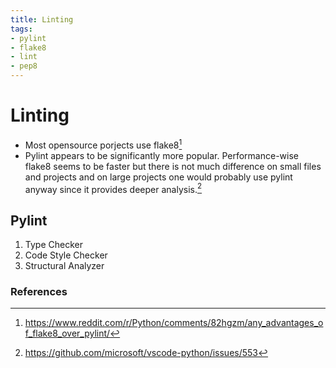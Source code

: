```yaml
---
title: Linting
tags:
- pylint
- flake8
- lint
- pep8
---
```


# Linting

<TagLinks />

* Most opensource porjects use flake8[^2]
* Pylint appears to be significantly more popular. Performance-wise flake8 seems to be faster but there is not much difference on small files and projects and on large projects one would probably use pylint anyway since it provides deeper analysis.[^1]

## Pylint

1. Type Checker
2. Code Style Checker
3. Structural Analyzer

[flake8]: https://gitlab.com/pycqa/flake8

### References

[^1]: https://github.com/microsoft/vscode-python/issues/553
[^2]: https://www.reddit.com/r/Python/comments/82hgzm/any_advantages_of_flake8_over_pylint/


